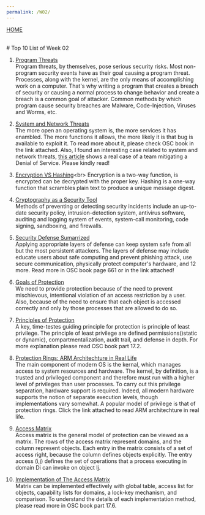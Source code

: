 ```yaml
---
permalink: /W02/
---
```

[HOME](../)

<br>
# Top 10 List of Week 02

1. [Program Threats](https://www.os-book.com/OS10/slide-dir/PPTX-dir/ch16.pptx)<br>
Program threats, by themselves, pose serious security risks. Most non-program security events have as their goal causing a program threat. Processes, along with the kernel, are the only means of accomplishing work on a computer. That's why writing a program that creates a breach of security or causing a normal process to change behavior and create a breach is a common goal of attacker. Common methods by which program cause security breaches are Malware, Code-Injection, Viruses and Worms, etc.

2. [System and Network Threats](https://www.os-book.com/OS10/slide-dir/PPTX-dir/ch16.pptx)<br>
The more open an operating system is, the more services it has enambled. The more functions it allows, the more likely it is that bug is available to exploit it. To read more about it, please check OSC book in the link attached. Also, I found an interesting case related to system and network threats, [this article](https://link.medium.com/P8zVnUM8kab) shows a real case of a team mitigating a Denial of Service. Please kindly read!

3. [Encryption VS Hashing](https://gcn.com/articles/2013/12/02/hashing-vs-encryption.aspx#:~:text=Encryption%20is%20a%20two%2Dway,to%20reveal%20the%20original%20password.)<br>
Encryption is a two-way function, is encrypted can be decrypted with the proper key. Hashing is a one-way function that scrambles plain text to produce a unique message digest.

4. [Cryptography as a Security Tool](https://www.os-book.com/OS10/slide-dir/PPTX-dir/ch16.pptx)<br>
Methods of preventing or detecting security incidents include an up-to-date security policy, intrusion-detection system, antivirus software, auditing and logging system of events, system-call monitoring, code signing, sandboxing, and firewalls.

5. [Security Defense Sumarrized](https://www.os-book.com/OS10/slide-dir/PPTX-dir/ch16.pptx)<br>
Applying appropriate layers of defense can keep system safe from all but the most persistent attackers. The layers of defense may include educate users about safe computing and prevent phishing attack, use secure communication, physically protect computer's hardware, and 12 more. Read more in OSC book page 661 or in the link attached!

6. [Goals of Protection](https://www.os-book.com/OS10/slide-dir/PPTX-dir/ch17.pptx)<br>
We need to provide protection because of the need to prevent mischievous, intentional violation of an access restriction by a user. Also, because of the need to ensure that each object is accessed correctly and only by those processes that are allowed to do so.

7. [Principles of Protection](https://www.os-book.com/OS10/index.html)<br>
A key, time-testes guiding principle for protection is principle of least privilege. The principle of least privilege are defined permissions()static or dynamic), compartmentalization, audit trail, and defense in depth. For more explanation please read OSC book part 17.2.

8. [Protection Rings: ARM Architechture in Real Life](https://appleinsider.com/articles/20/02/25/why-apple-will-move-macs-to-arm-and-what-consumers-get)<br>
The main component of modern OS is the kernal, which manages access to system resources and hardware. The kernel, by definition, is a trusted and privileged component and therefore must run with a higher level of privileges than user processes. To carry out this privilege separation, hardware support is required. Indeed, all modern hardware supports the notion of separate execution levels, though implementations vary somewhat. A popular model of privilege is that of protection rings. Click the link attached to read ARM architechture in real life.

9. [Access Matrix](https://www.os-book.com/OS10/index.html)<br>
Access matrix is the general model of protection can be viewed as a matrix. The rows of the access matrix represent domains, and the column represent objects. Each entry in the matrix consists of a set of access right, because the column defines objects explicitly. The entry access (i,j) defines the set of operations that a process executing in domain Di can invoke on object Ij.

10. [Implementation of The Access Matrix](https://www.os-book.com/OS10/index.html)<br>
Matrix can be implemented effectively with global table, access list for objects, capability lists for domains, a lock-key mechanism, and comparison. To understand the details of each implementation method, please read more in OSC book part 17.6.
